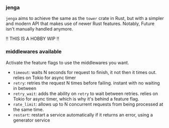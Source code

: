 ### jenga

`jenga` aims to achieve the same as the `tower` crate in Rust, but with a simpler and modern API that makes use of newer Rust features. Notably, Future isn't manually handled anymore.

!! THIS IS A HOBBY WIP !! 

### middlewares available

Activate the feature flags to use the middlewares you want.

- `timeout`: waits N seconds for request to finish, it not then it times out. relies on Tokio for async timer
- `retry`: retries the request N times before failing. instant with no waiting in between
- `retry_wait`: adds the ability on `retry` to wait between retries. relies on Tokio for async timer, which is why it's behind a feature flag.
- `rate_limit`: allows up to N concurrent requests from being processed at the same time.
- `restart`: restart a service automatically if it returns an error, using a generator service